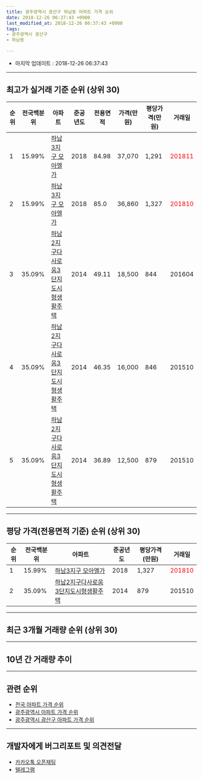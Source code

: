 ```yaml
---
title: 광주광역시 광산구 하남동 아파트 가격 순위
date: 2018-12-26 06:37:43 +0900
last_modified_at: 2018-12-26 06:37:43 +0900
tags:
- 광주광역시 광산구
- 하남동

---
```


* 마지막 업데이트 : 2018-12-26 06:37:43

---

## 최고가 실거래 기준 순위 (상위 30)


|순위|전국백분위|아파트|준공년도|전용면적|가격(만원)|평당가격(만원)|거래일|
|---|---|---|---|---|---|---|---|
|1|15.99%|[하남3지구 모아엘가](https://search.naver.com/search.naver?query=%EA%B4%91%EC%A3%BC%EA%B4%91%EC%97%AD%EC%8B%9C+%EA%B4%91%EC%82%B0%EA%B5%AC+%ED%95%98%EB%82%A8%EB%8F%99+%ED%95%98%EB%82%A83%EC%A7%80%EA%B5%AC+%EB%AA%A8%EC%95%84%EC%97%98%EA%B0%80)|2018|84.98|37,070|1,291|<span style="color:red">201811</span>|
|2|15.99%|[하남3지구 모아엘가](https://search.naver.com/search.naver?query=%EA%B4%91%EC%A3%BC%EA%B4%91%EC%97%AD%EC%8B%9C+%EA%B4%91%EC%82%B0%EA%B5%AC+%ED%95%98%EB%82%A8%EB%8F%99+%ED%95%98%EB%82%A83%EC%A7%80%EA%B5%AC+%EB%AA%A8%EC%95%84%EC%97%98%EA%B0%80)|2018|85.0|36,860|1,327|<span style="color:red">201810</span>|
|3|35.09%|[하남2지구다사로움3단지도시형생활주택](https://search.naver.com/search.naver?query=%EA%B4%91%EC%A3%BC%EA%B4%91%EC%97%AD%EC%8B%9C+%EA%B4%91%EC%82%B0%EA%B5%AC+%ED%95%98%EB%82%A8%EB%8F%99+%ED%95%98%EB%82%A82%EC%A7%80%EA%B5%AC%EB%8B%A4%EC%82%AC%EB%A1%9C%EC%9B%803%EB%8B%A8%EC%A7%80%EB%8F%84%EC%8B%9C%ED%98%95%EC%83%9D%ED%99%9C%EC%A3%BC%ED%83%9D)|2014|49.11|18,500|844|201604|
|4|35.09%|[하남2지구다사로움3단지도시형생활주택](https://search.naver.com/search.naver?query=%EA%B4%91%EC%A3%BC%EA%B4%91%EC%97%AD%EC%8B%9C+%EA%B4%91%EC%82%B0%EA%B5%AC+%ED%95%98%EB%82%A8%EB%8F%99+%ED%95%98%EB%82%A82%EC%A7%80%EA%B5%AC%EB%8B%A4%EC%82%AC%EB%A1%9C%EC%9B%803%EB%8B%A8%EC%A7%80%EB%8F%84%EC%8B%9C%ED%98%95%EC%83%9D%ED%99%9C%EC%A3%BC%ED%83%9D)|2014|46.35|16,000|846|201510|
|5|35.09%|[하남2지구다사로움3단지도시형생활주택](https://search.naver.com/search.naver?query=%EA%B4%91%EC%A3%BC%EA%B4%91%EC%97%AD%EC%8B%9C+%EA%B4%91%EC%82%B0%EA%B5%AC+%ED%95%98%EB%82%A8%EB%8F%99+%ED%95%98%EB%82%A82%EC%A7%80%EA%B5%AC%EB%8B%A4%EC%82%AC%EB%A1%9C%EC%9B%803%EB%8B%A8%EC%A7%80%EB%8F%84%EC%8B%9C%ED%98%95%EC%83%9D%ED%99%9C%EC%A3%BC%ED%83%9D)|2014|36.89|12,500|879|201510|


---

## 평당 가격(전용면적 기준) 순위 (상위 30)


|순위|전국백분위|아파트|준공년도|평당가격(만원)|거래일|
|---|---|---|---|---|---|
|1|15.99%|[하남3지구 모아엘가](https://search.naver.com/search.naver?query=%EA%B4%91%EC%A3%BC%EA%B4%91%EC%97%AD%EC%8B%9C+%EA%B4%91%EC%82%B0%EA%B5%AC+%ED%95%98%EB%82%A8%EB%8F%99+%ED%95%98%EB%82%A83%EC%A7%80%EA%B5%AC+%EB%AA%A8%EC%95%84%EC%97%98%EA%B0%80)|2018|1,327|<span style="color:red">201810</span>|
|2|35.09%|[하남2지구다사로움3단지도시형생활주택](https://search.naver.com/search.naver?query=%EA%B4%91%EC%A3%BC%EA%B4%91%EC%97%AD%EC%8B%9C+%EA%B4%91%EC%82%B0%EA%B5%AC+%ED%95%98%EB%82%A8%EB%8F%99+%ED%95%98%EB%82%A82%EC%A7%80%EA%B5%AC%EB%8B%A4%EC%82%AC%EB%A1%9C%EC%9B%803%EB%8B%A8%EC%A7%80%EB%8F%84%EC%8B%9C%ED%98%95%EC%83%9D%ED%99%9C%EC%A3%BC%ED%83%9D)|2014|879|201510|


---

## 최근 3개월 거래량 순위 (상위 30)


<div style="width:100%;">
    <canvas id="deal_count_ranking" height="250"></canvas>
</div>


<script>
new Chart(document.getElementById("deal_count_ranking"), {
    type: 'horizontalBar',
    data: {
        labels: ['하남2지구다사로움3단지도시형생활주택', '하남3지구 모아엘가'],
        datasets: [{
            label: '실거래 수',
            data: [10, 7],
            borderColor: "rgba(255, 0, 128, 1)",
            backgroundColor: "rgba(255, 0, 128, 0.5)",
            fill: false,
        }]
    },
    options: {
        responsive: true,
        title: {
            display: true,
            text: '최근 3개월 거래량 순위'
        },
        tooltips: {
            mode: 'index',
            intersect: false,
            callbacks: {
                title: function(tooltipItems, data) {
                    return "실거래 수:";
                },
                label: function(tooltipItem, data) {
                    return data.labels[tooltipItem.index] + ": " + tooltipItem.xLabel;
                }
            }
        },
        hover: {
            mode: 'nearest',
            intersect: true
        },
        scales: {
            xAxes: [{
                display: true,
                scaleLabel: {
                    display: true,
                    labelString: '실거래 수'
                },
                ticks: {
                    suggestedMin: 0,
                }
            }],
            yAxes: [{
                display: true,
                ticks: {
                    autoSkip: false,
                    callback: function(value, index, values) {
                        if (value.length > 15)
                            return value.substr(0, 13) + "...";
                        else
                            return value;
                    }
                },
                scaleLabel: {
                    display: false,
                }
            }]
        }
    }
});

</script>


---

## 10년 간 거래량 추이


<div style="width:100%;">
    <canvas id="deal_progress" height="250"></canvas>
</div>

<script>
new Chart(document.getElementById("deal_progress"), {
    type: 'line',
    data: {
        labels: ['200812','200901','200902','200903','200904','200905','200906','200907','200908','200909','200910','200911','200912','201001','201002','201003','201004','201005','201006','201007','201008','201009','201010','201011','201012','201101','201102','201103','201104','201105','201106','201107','201108','201109','201110','201111','201112','201201','201202','201203','201204','201205','201206','201207','201208','201209','201210','201211','201212','201301','201302','201303','201304','201305','201306','201307','201308','201309','201310','201311','201312','201401','201402','201403','201404','201405','201406','201407','201408','201409','201410','201411','201412','201501','201502','201503','201504','201505','201506','201507','201508','201509','201510','201511','201512','201601','201602','201603','201604','201605','201606','201607','201608','201609','201610','201611','201612','201701','201702','201703','201704','201705','201706','201707','201708','201709','201710','201711','201712','201801','201802','201803','201804','201805','201806','201807','201808','201809','201810','201811','201812'],
        datasets: [{
            label: '실거래 수',
            pointRadius: 1,
            data: [0, 0, 0, 0, 0, 0, 0, 0, 0, 0, 0, 0, 0, 0, 0, 0, 0, 0, 0, 0, 0, 0, 0, 0, 0, 0, 0, 0, 0, 0, 0, 0, 0, 0, 0, 0, 0, 0, 0, 0, 0, 0, 0, 0, 0, 0, 0, 0, 0, 0, 0, 0, 0, 0, 0, 0, 0, 0, 0, 0, 0, 0, 0, 0, 0, 0, 0, 0, 0, 0, 0, 0, 0, 0, 0, 2, 2, 0, 0, 5, 3, 2, 10, 10, 9, 6, 3, 5, 3, 5, 5, 1, 1, 2, 4, 2, 1, 2, 2, 2, 2, 3, 4, 3, 3, 6, 2, 3, 5, 3, 3, 5, 5, 4, 2, 1, 6, 3, 8, 6, 3],
            borderColor: "rgba(255, 201, 14, 1)",
            backgroundColor: "rgba(255, 201, 14, 0.5)",
            fill: true,
        }]
    },
    options: {
        responsive: true,
        title: {
            display: true,
            text: '10년간 거래량 추이'
        },
        tooltips: {
            mode: 'index',
            intersect: false,
        },
        hover: {
            mode: 'nearest',
            intersect: true
        },
        scales: {
            xAxes: [{
                display: true,
                scaleLabel: {
                    display: true,
                    labelString: '년/월'
                }
            }],
            yAxes: [{
                display: true,
                ticks: {
                    suggestedMin: 0,
                },
                scaleLabel: {
                    display: true,
                    labelString: '실거래 수'
                }
            }]
        }
    }
});

</script>


---

## 관련 순위

- [전국 아파트 가격 순위](https://inasie.github.io/apt-ranking/전국)
- [광주광역시 아파트 가격 순위](https://inasie.github.io/apt-ranking/광주광역시)
- [광주광역시 광산구 아파트 가격 순위](https://inasie.github.io/apt-ranking/광주광역시-광산구)


---

## 개발자에게 버그리포트 및 의견전달

- [카카오톡 오픈채팅](https://open.kakao.com/o/gLJUAP4)
- [텔레그램](https://t.me/inasie)

